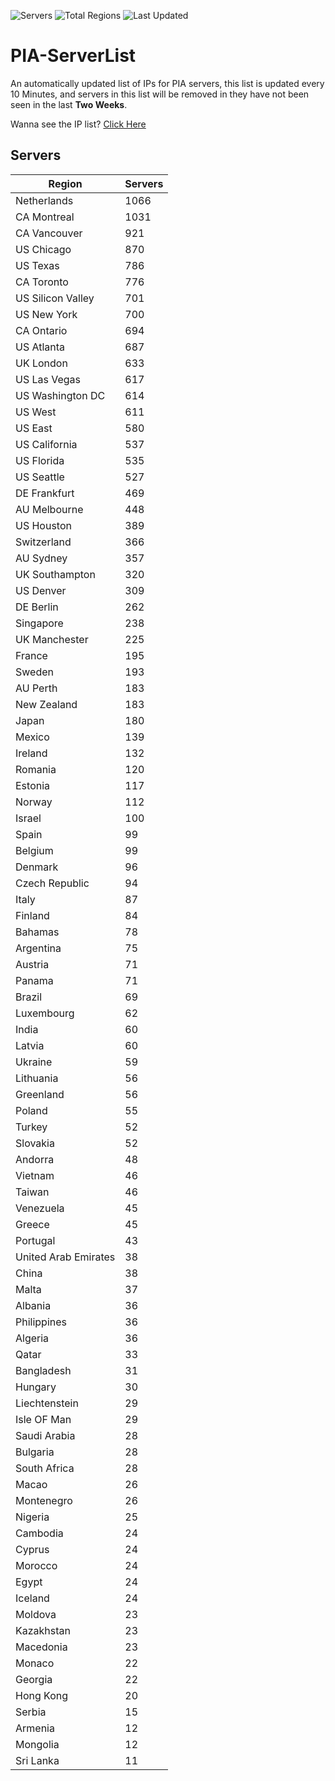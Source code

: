 ![Servers](https://img.shields.io/badge/Servers-20,468-darkgreen)
![Total Regions](https://img.shields.io/badge/Total_Regions-97-darkgreen)
![Last Updated](https://img.shields.io/badge/Last_Updated-June_14_2024_11:41_EDT-darkgreen)

# PIA-ServerList
An automatically updated list of IPs for PIA servers, this list is updated every 10 Minutes, and servers in this list will be removed in they have not been seen in the last **Two Weeks**.

Wanna see the IP list? [Click Here](./servers.json)

## Servers
| Region               | Servers |
|----------------------|---------|
| Netherlands | 1066 |
| CA Montreal | 1031 |
| CA Vancouver | 921 |
| US Chicago | 870 |
| US Texas | 786 |
| CA Toronto | 776 |
| US Silicon Valley | 701 |
| US New York | 700 |
| CA Ontario | 694 |
| US Atlanta | 687 |
| UK London | 633 |
| US Las Vegas | 617 |
| US Washington DC | 614 |
| US West | 611 |
| US East | 580 |
| US California | 537 |
| US Florida | 535 |
| US Seattle | 527 |
| DE Frankfurt | 469 |
| AU Melbourne | 448 |
| US Houston | 389 |
| Switzerland | 366 |
| AU Sydney | 357 |
| UK Southampton | 320 |
| US Denver | 309 |
| DE Berlin | 262 |
| Singapore | 238 |
| UK Manchester | 225 |
| France | 195 |
| Sweden | 193 |
| AU Perth | 183 |
| New Zealand | 183 |
| Japan | 180 |
| Mexico | 139 |
| Ireland | 132 |
| Romania | 120 |
| Estonia | 117 |
| Norway | 112 |
| Israel | 100 |
| Spain | 99 |
| Belgium | 99 |
| Denmark | 96 |
| Czech Republic | 94 |
| Italy | 87 |
| Finland | 84 |
| Bahamas | 78 |
| Argentina | 75 |
| Austria | 71 |
| Panama | 71 |
| Brazil | 69 |
| Luxembourg | 62 |
| India | 60 |
| Latvia | 60 |
| Ukraine | 59 |
| Lithuania | 56 |
| Greenland | 56 |
| Poland | 55 |
| Turkey | 52 |
| Slovakia | 52 |
| Andorra | 48 |
| Vietnam | 46 |
| Taiwan | 46 |
| Venezuela | 45 |
| Greece | 45 |
| Portugal | 43 |
| United Arab Emirates | 38 |
| China | 38 |
| Malta | 37 |
| Albania | 36 |
| Philippines | 36 |
| Algeria | 36 |
| Qatar | 33 |
| Bangladesh | 31 |
| Hungary | 30 |
| Liechtenstein | 29 |
| Isle OF Man | 29 |
| Saudi Arabia | 28 |
| Bulgaria | 28 |
| South Africa | 28 |
| Macao | 26 |
| Montenegro | 26 |
| Nigeria | 25 |
| Cambodia | 24 |
| Cyprus | 24 |
| Morocco | 24 |
| Egypt | 24 |
| Iceland | 24 |
| Moldova | 23 |
| Kazakhstan | 23 |
| Macedonia | 23 |
| Monaco | 22 |
| Georgia | 22 |
| Hong Kong | 20 |
| Serbia | 15 |
| Armenia | 12 |
| Mongolia | 12 |
| Sri Lanka | 11 |